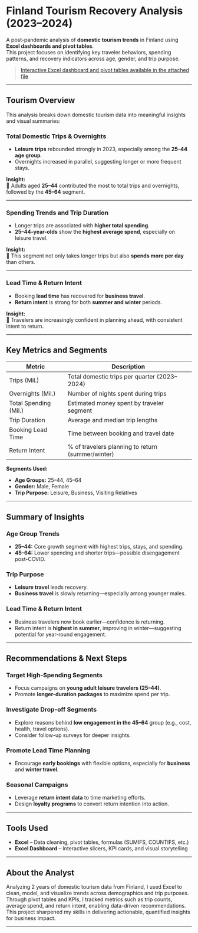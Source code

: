 # Finland Tourism Recovery Analysis (2023–2024)

A post-pandemic analysis of **domestic tourism trends** in Finland using **Excel dashboards and pivot tables**.  
This project focuses on identifying key traveler behaviors, spending patterns, and recovery indicators across age, gender, and trip purpose.

> [Interactive Excel dashboard and pivot tables available in the attached file](Finland%20Tourism%20Excel%20Data%20Analysis/Finland%20Tourism%20Excel%20Data%20Analysis/Finland's_Post-Pandemic_Tourism.xlsx)
 
---

## Tourism Overview

This analysis breaks down domestic tourism data into meaningful insights and visual summaries:

### Total Domestic Trips & Overnights
- **Leisure trips** rebounded strongly in 2023, especially among the **25–44 age group**.
- Overnights increased in parallel, suggesting longer or more frequent stays.

**Insight:**  
🔹 Adults aged **25–44** contributed the most to total trips and overnights, followed by the **45–64** segment.

---

### Spending Trends and Trip Duration
- Longer trips are associated with **higher total spending**.
- **25–44-year-olds** show the **highest average spend**, especially on leisure travel.

**Insight:**  
🔹 This segment not only takes longer trips but also **spends more per day** than others.

---

### Lead Time & Return Intent
- Booking **lead time** has recovered for **business travel**.
- **Return intent** is strong for both **summer and winter** periods.

**Insight:**  
🔹 Travelers are increasingly confident in planning ahead, with consistent intent to return.

---

## Key Metrics and Segments

| Metric                 | Description                                       |
|------------------------|---------------------------------------------------|
| Trips (Mil.)           | Total domestic trips per quarter (2023–2024)     |
| Overnights (Mil.)      | Number of nights spent during trips              |
| Total Spending (Mil.)  | Estimated money spent by traveler segment        |
| Trip Duration          | Average and median trip lengths                  |
| Booking Lead Time      | Time between booking and travel date             |
| Return Intent          | % of travelers planning to return (summer/winter)|

**Segments Used:**
- **Age Groups:** 25–44, 45–64
- **Gender:** Male, Female
- **Trip Purpose:** Leisure, Business, Visiting Relatives

---

## Summary of Insights

### Age Group Trends
- **25–44:** Core growth segment with highest trips, stays, and spending.
- **45–64:** Lower spending and shorter trips—possible disengagement post-COVID.

### Trip Purpose
- **Leisure travel** leads recovery.
- **Business travel** is slowly returning—especially among younger males.

### Lead Time & Return Intent
- Business travelers now book earlier—confidence is returning.
- Return intent is **highest in summer**, improving in winter—suggesting potential for year-round engagement.

---

## Recommendations & Next Steps

### Target High-Spending Segments
- Focus campaigns on **young adult leisure travelers (25–44)**.
- Promote **longer-duration packages** to maximize spend per trip.

### Investigate Drop-off Segments
- Explore reasons behind **low engagement in the 45–64** group (e.g., cost, health, travel options).
- Consider follow-up surveys for deeper insights.

### Promote Lead Time Planning
- Encourage **early bookings** with flexible options, especially for **business** and **winter travel**.

### Seasonal Campaigns
- Leverage **return intent data** to time marketing efforts.
- Design **loyalty programs** to convert return intention into action.

---

## Tools Used

- **Excel** – Data cleaning, pivot tables, formulas (SUMIFS, COUNTIFS, etc.)
- **Excel Dashboard** – Interactive slicers, KPI cards, and visual storytelling

---

## About the Analyst

Analyzing 2 years of domestic tourism data from Finland, I used Excel to clean, model, and visualize trends across demographics and trip purposes. Through pivot tables and KPIs, I tracked metrics such as trip counts, average spend, and return intent, enabling data-driven recommendations. This project sharpened my skills in delivering actionable, quantified insights for business impact.

---

